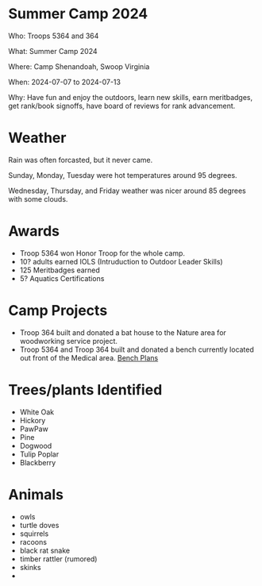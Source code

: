 # Summer Camp 2024
Who: Troops 5364 and 364

What: Summer Camp 2024 

Where: Camp Shenandoah, Swoop Virginia 

When: 2024-07-07 to 2024-07-13

Why: Have fun and enjoy the outdoors, learn new skills, earn meritbadges, get rank/book signoffs, have board of reviews for rank advancement.

# Weather

Rain was often forcasted, but it never came. 

Sunday, Monday, Tuesday were hot temperatures around 95 degrees.

Wednesday, Thursday, and Friday weather was nicer around 85 degrees with some clouds.

# Awards 

- Troop 5364 won Honor Troop for the whole camp.
- 10? adults earned IOLS (Intruduction to Outdoor Leader Skills)
- 125 Meritbadges earned
- 5? Aquatics Certifications

# Camp Projects

- Troop 364 built and donated a bat house to the Nature area for woodworking service project.
- Troop 5364 and Troop 364 built and donated a bench currently located out front of the Medical area. [Bench Plans](https://rogueengineer.com/diy-outdoor-bench-plans-with-back/)

# Trees/plants Identified
- White Oak
- Hickory
- PawPaw
- Pine
- Dogwood
- Tulip Poplar
- Blackberry

  
# Animals
- owls
- turtle doves
- squirrels
- racoons
- black rat snake
- timber rattler (rumored)
- skinks
- 






